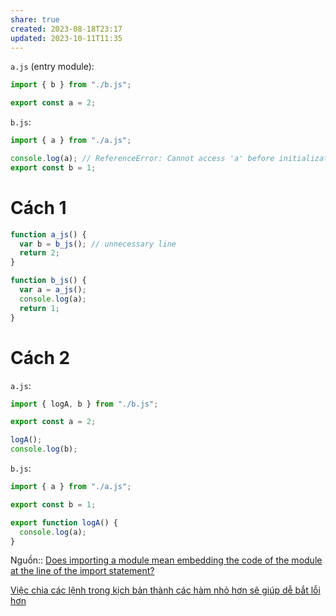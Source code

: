 ```yaml
---
share: true
created: 2023-08-18T23:17
updated: 2023-10-11T11:35
---
```

`a.js` (entry module):

```javascript
import { b } from "./b.js";

export const a = 2;
```

`b.js`:

```javascript
import { a } from "./a.js";

console.log(a); // ReferenceError: Cannot access 'a' before initialization
export const b = 1;
```

# Cách 1
```javascript
function a_js() {
  var b = b_js(); // unnecessary line
  return 2;
}

function b_js() {
  var a = a_js();
  console.log(a);
  return 1;
}
```
# Cách 2
`a.js`:
```javascript
import { logA, b } from "./b.js";

export const a = 2;

logA();
console.log(b);
```

`b.js`:
```javascript
import { a } from "./a.js";

export const b = 1;

export function logA() {
  console.log(a);
}
```

Nguồn:: [Does importing a module mean embedding the code of the module at the line of the import statement?](https://stackoverflow.com/q/76928950/3416774)

[Việc chia các lệnh trong kịch bản thành các hàm nhỏ hơn sẽ giúp dễ bắt lỗi hơn](./Vi%E1%BB%87c%20chia%20c%C3%A1c%20l%E1%BB%87nh%20trong%20k%E1%BB%8Bch%20b%E1%BA%A3n%20th%C3%A0nh%20c%C3%A1c%20h%C3%A0m%20nh%E1%BB%8F%20h%C6%A1n%20s%E1%BA%BD%20gi%C3%BAp%20d%E1%BB%85%20b%E1%BA%AFt%20l%E1%BB%97i%20h%C6%A1n.md)
